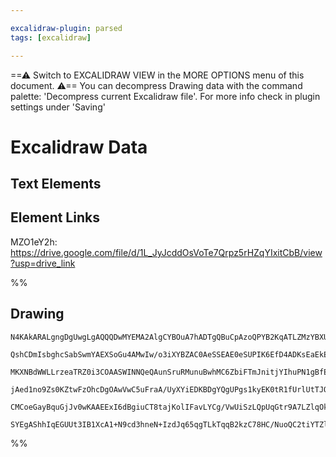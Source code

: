 ```yaml
---

excalidraw-plugin: parsed
tags: [excalidraw]

---
```

==⚠  Switch to EXCALIDRAW VIEW in the MORE OPTIONS menu of this document. ⚠== You can decompress Drawing data with the command palette: 'Decompress current Excalidraw file'. For more info check in plugin settings under 'Saving'


# Excalidraw Data
## Text Elements
## Element Links
MZO1eY2h: https://drive.google.com/file/d/1L_JyJcddOsVoTe7Qrpz5rHZqYIxitCbB/view?usp=drive_link

%%
## Drawing
```compressed-json
N4KAkARALgngDgUwgLgAQQQDwMYEMA2AlgCYBOuA7hADTgQBuCpAzoQPYB2KqATLZMzYBXUtiRoIACyhQ4zZAHoFAc0JRJQgEYA6bGwC2CgF7N6hbEcK4OCtptbErHALRY8RMpWdx8Q1TdIEfARcZgRmBShcZQUebQBWbQBGGjoghH0EDihmbgBtcDBQMBLoeHF0DM0EYmJcTWDUkshGFnYuNCSATgA2flLW1k4AOU4xbiSABgAWHviAZgAOaa6+

QshCDmIsbghcSabSwmYAEXSoGu4AMwIw/o3iXYBZAC0AeSSEAE0eSUPIK6EfD4ADKsEaEkEHn+EGYUFIbAA1ggAOokdTcNbNWHwpEIMEwCHoKEkGEIvySDjhXKde4QNhwXDYNQwCaTSZ06zKIkc9YQTDcZzxeJxHjxOmstDOJKLOLTeYAdnFfLhCORAGE2Pg2KRdgBiT6GpB0zRMxHKclbTXa3USeHWZiMwLZGEUdF/NCLSbzOmSBCEZTSbgirGl

MKXNBdWWLLrzeaTRZ0i3COAASWINNQeQAunSruRMunuBwhMC6ZbiFTmJnitjYIhuPN1gBfE3CLYAUWCmWymZzdKEcDqF0enQVPEWsrF46SPSSdKIHERu2ksnkSjIhEY2mUbDY3IQugMCkBwQUxAUSQAMgB9ABSMDv2Fqb2YADU2AAVBAKgCKpDgIx4lIAAJF4AEcvlTTA1HVTQACEFDMBAKAAfiER0AF5N0YG9F2XBc2GwZFR1QG58DuFV3AqApm

jAed1no9Zs0KZtwFzOhcDgOAwVwC5uFraA/UyXYiEDKBDgYQgUPgs1kyEK0tR1fUrlUtTJOwERnSgVMLn0ME1QQa1lIkA0ECNDStKyHS9Nk4j5MUm1dntDhHVwbTLNIbTdIyAAxIFQXBCpYS1Ul+ggTSvOsnz9NxZE0WIDE0FDCKrOyGKDLxAkiRC6Fwsi7y9IAJWEQMq0zBjSgK6K9LeRlmVgNleSqtKbL8zgoF83B9CBSVUGVFqovSvTfI6kFC

CMCoeGayBquGjJv0wKAAEExI6dBgiuCT8tajKolIFavLYCg/VwUiSzLQpUqGtr9A7LZlqOk6QlIvYns8wqMkehEKE/cpdgrSTmGwBFgQADW4Hp5h6bRFQGgQQa1fAvkxFZtAVGUlXCow930AS+XoAghCm1idpumKSoUytqQB9tHnCi0SHGybMRmiBGeIMEEDgYMGdIEgnjYbZ7vqYJSPIyjSg54zbVQWtIHgrVXtIZRTQACh4JIFWoXgtZ1zXtdQ

SYEgAShhIqEGUUt3IB1XcA1+N9cd3hneN+IzdJq65qgTLkTqqB2kzC78HC/NuoQC2tiYTZlHx7EslFiNUHhYm6WwIgebQFOEDpDhw+4bO6WEKBFwqbPPdKOwACsEGwHIQTzuBBeFvOGiTiWc6upkA8YT893wOPSnrYKwmCOv2hhTS4QMP6GzQYPCOI9vbk77F8FCFbx97/vi1LfBWPAVs6FPcIBLY5sgA===
```
%%